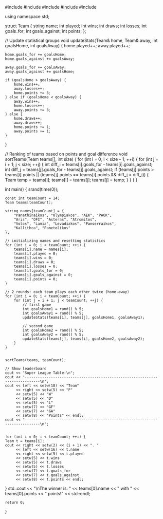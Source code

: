 #include <iostream>
#include <iomanip>
#include <string>
#include <cstdlib>
#include <ctime>

using namespace std;

struct Team {
    string name;
    int played;
    int wins;
    int draws;
    int losses;
    int goals_for;
    int goals_against;
    int points;
};

// Update statistical groups
void updateStats(Team& home, Team& away, int goalsHome, int goalsAway) {
    home.played++;
    away.played++;

    home.goals_for += goalsHome;
    home.goals_against += goalsAway;

    away.goals_for += goalsAway;
    away.goals_against += goalsHome;

    if (goalsHome > goalsAway) {
        home.wins++;
        away.losses++;
        home.points += 3;
    } else if (goalsHome < goalsAway) {
        away.wins++;
        home.losses++;
        away.points += 3;
    } else {
        home.draws++;
        away.draws++;
        home.points += 1;
        away.points += 1;
    }
}

// Ranking of teams based on points and goal difference
void sortTeams(Team teams[], int size) {
    for (int i = 0; i < size - 1; ++i) {
        for (int j = i + 1; j < size; ++j) {
            int diff_i = teams[i].goals_for - teams[i].goals_against;
            int diff_j = teams[j].goals_for - teams[j].goals_against;
            if (teams[j].points > teams[i].points ||
                (teams[j].points == teams[i].points && diff_j > diff_i)) {
                Team temp = teams[i];
                teams[i] = teams[j];
                teams[j] = temp;
            }
        }
    }
}

int main() {
    srand(time(0));

    const int teamCount = 14;
    Team teams[teamCount];

    string names[teamCount] = {
        "Panathinaikos", "Olympiakos", "AEK", "PAOK",
        "Aris", "OFI", "Asteras", "Atromitos",
        "Volos", "Lamia", "Levadiakos", "Panserraikos",
        "Kallithea", "Panetolikos"
    };

    // initializing names and resetting statistics
    for (int i = 0; i < teamCount; ++i) {
        teams[i].name = names[i];
        teams[i].played = 0;
        teams[i].wins = 0;
        teams[i].draws = 0;
        teams[i].losses = 0;
        teams[i].goals_for = 0;
        teams[i].goals_against = 0;
        teams[i].points = 0;
    }

    // 2 rounds: each team plays each other twice (home-away)
    for (int i = 0; i < teamCount; ++i) {
        for (int j = i + 1; j < teamCount; ++j) {
            // first game
            int goalsHome1 = rand() % 5;
            int goalsAway1 = rand() % 5;
            updateStats(teams[i], teams[j], goalsHome1, goalsAway1);

            // second game
            int goalsHome2 = rand() % 5;
            int goalsAway2 = rand() % 5;
            updateStats(teams[j], teams[i], goalsHome2, goalsAway2);
        }
    }


    sortTeams(teams, teamCount);

    // Show leaderboard
    cout << "Super League Table:\n";
    cout << "-----------------------------------------------------------------------------\n";
    cout << left << setw(18) << "Team"
         << right << setw(5) << "P"
         << setw(5) << "W"
         << setw(5) << "D"
         << setw(5) << "L"
         << setw(7) << "GF"
         << setw(7) << "GA"
         << setw(8) << "Points" << endl;
    cout << "-----------------------------------------------------------------------------\n";


    for (int i = 0; i < teamCount; ++i) {
    Team t = teams[i];
    cout << right << setw(2) << (i + 1) << ". "
         << left << setw(16) << t.name
         << right << setw(5) << t.played
         << setw(5) << t.wins
         << setw(5) << t.draws
         << setw(5) << t.losses
         << setw(7) << t.goals_for
         << setw(7) << t.goals_against
         << setw(8) << t.points << endl;
}
std::cout << "\nThe winner is: " << teams[0].name << " with " << teams[0].points << " points!" << std::endl;


    return 0;
}

